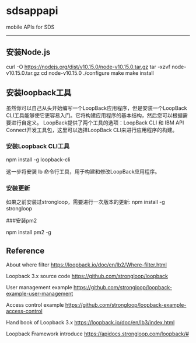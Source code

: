 # sdsappapi
mobile APIs for SDS

---

## 安装Node.js

curl -O https://nodejs.org/dist/v10.15.0/node-v10.15.0.tar.gz
tar -xzvf node-v10.15.0.tar.gz
cd node-v10.15.0
./configure
make
make install

## 安装loopback工具
虽然你可以自己从头开始编写一个LoopBack应用程序，但是安装一个LoopBack CLI工具能够使它更容易入门。它将构建应用程序的基本结构，然后您可以根据需要进行自定义。
LoopBack提供了两个工具的选项：LoopBack CLI 和 IBM API Connect开发工具包，这里可以选择LoopBack CLI来进行应用程序的构建。

### 安装Loopback CLI工具
npm install -g loopback-cli

这一步将安装 lb 命令行工具，用于构建和修改LoopBack应用程序。

### 安装更新
如果之前安装过strongloop，需要进行一次版本的更新:
npm install -g strongloop

###安装pm2

npm install pm2 -g


## Reference

About where filter
https://loopback.io/doc/en/lb2/Where-filter.html

Loopback 3.x source code
https://github.com/strongloop/loopback

User management example
https://github.com/strongloop/loopback-example-user-management

Access control example
https://github.com/strongloop/loopback-example-access-control

Hand book of Loopback 3.x
https://loopback.io/doc/en/lb3/index.html

Loopback Framework introduce
https://apidocs.strongloop.com/loopback/#

